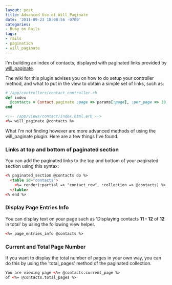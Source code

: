 ```yaml
---
layout: post
title: Advanced Use of Will_Paginate
date: '2011-09-23 18:08:56 -0700'
categories:
- Ruby on Rails
tags:
- rails
- pagination
- will_paginate
---
```


I'm building an index of contacts, displayed with paginated links provided by [will_paginate][1].

The wiki for this plugin advises you on how to do setup your controller
method, and what to put in the view to obtain a simple set of links, such as:

``` ruby
# /app/controllers/contact_controller.rb
def index
  @contacts = Contact.paginate :page => params[:page], :per_page => 10, :order => 'created_at DESC'
end
```

<!--more-->

``` html
<!-- /app/views/contact/index.html.erb -->
<%= will_paginate @contacts %>
```

What I'm not finding however are more advanced methods of using the
will_paginate plugin. Here are a few things I've found.

### Links at top and bottom of paginated section

You can add the paginated links to the top and bottom of your paginated
section using this syntax:

``` html
<% paginated_section @contacts do %>
  <table id="contacts">
    <%= render(:partial => "contact_row", :collection => @contacts) %>
  </table>
<% end %>
```

### Display Page Entries Info

You can display text on your page such as 'Displaying contacts
__11 - 12__ of __12__ in total' by using the following view helper.

``` html
<%= page_entries_info @contacts %>
```

### Current and Total Page Number

If you want to display the total number of pages in your own way, you can do
this by using the 'total_pages' method of the paginated collection.

``` html
You are viewing page <%= @contacts.current_page %>
of <%= @contacts.total_pages %>
```

[1]: https://github.com/mislav/will_paginate/wiki
